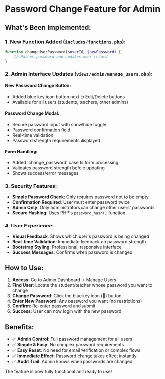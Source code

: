 # Password Change Feature for Admin

## What's Been Implemented:

### 1. **New Function Added** (`includes/functions.php`):
```php
function changeUserPassword($userId, $newPassword) {
    // Hashes password and updates user record
}
```

### 2. **Admin Interface Updates** (`views/admin/manage_users.php`):

#### **New Password Change Button**:
- Added blue key icon button next to Edit/Delete buttons
- Available for all users (students, teachers, other admins)

#### **Password Change Modal**:
- Secure password input with show/hide toggle
- Password confirmation field
- Real-time validation
- Password strength requirements displayed

#### **Form Handling**:
- Added 'change_password' case to form processing
- Validates password strength before updating
- Shows success/error messages

### 3. **Security Features**:
- **Simple Password Check**: Only requires password not to be empty
- **Confirmation Required**: User must enter password twice
- **Admin Only**: Only administrators can change other users' passwords
- **Secure Hashing**: Uses PHP's `password_hash()` function

### 4. **User Experience**:
- **Visual Feedback**: Shows which user's password is being changed
- **Real-time Validation**: Immediate feedback on password strength
- **Bootstrap Styling**: Professional, responsive interface
- **Success Messages**: Confirms when password is changed

## How to Use:

1. **Access**: Go to Admin Dashboard → Manage Users
2. **Find User**: Locate the student/teacher whose password you want to change
3. **Change Password**: Click the blue key icon (🔑) button
4. **Enter New Password**: Any password you want (no restrictions)
5. **Confirm**: Re-enter password and submit
6. **Success**: User can now login with the new password

## Benefits:
- ✅ **Admin Control**: Full password management for all users
- ✅ **Simple & Easy**: No complex password requirements
- ✅ **Easy Reset**: No need for email verification or complex flows
- ✅ **Immediate Effect**: Password change takes effect instantly
- ✅ **Audit Trail**: Admin knows when passwords are changed

The feature is now fully functional and ready to use!
